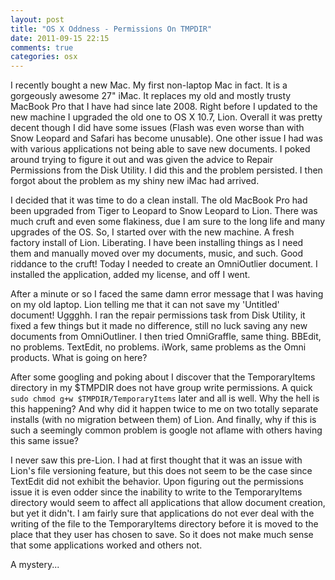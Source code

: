 ```yaml
---
layout: post
title: "OS X Oddness - Permissions On TMPDIR"
date: 2011-09-15 22:15
comments: true
categories: osx
---
```


I recently bought a new Mac. My first non-laptop Mac in fact. It is a gorgeously awesome 27" iMac. It replaces my old and mostly trusty MacBook Pro that I have had since late 2008. Right before I updated to the new machine I upgraded the old one to OS X 10.7, Lion. Overall it was pretty decent though I did have some issues (Flash was even worse than with Snow Leopard and Safari has become unusable). One other issue I had was with various applications not being able to save new documents. I poked around trying to figure it out and was given the advice to Repair Permissions from the Disk Utility. I did this and the problem persisted. I then forgot about the problem as my shiny new iMac had arrived.

I decided that it was time to do a clean install. The old MacBook Pro had been upgraded from Tiger to Leopard to Snow Leopard to Lion. There was much cruft and even some flakiness, due I am sure to the long life and many upgrades of the OS. So, I started over with the new machine. A fresh factory install of Lion. Liberating. I have been installing things as I need them and manually moved over my documents, music, and such. Good riddance to the cruft! Today I needed to create an OmniOutlier document. I installed the application, added my license, and off I went.

After a minute or so I faced the same damn error message that I was having on my old laptop. Lion telling me that it can not save my 'Untitled' document! Uggghh. I ran the repair permissions task from Disk Utility, it fixed a few things but it made no difference, still no luck saving any new documents from OmniOutliner. I then tried OmniGraffle, same thing. BBEdit, no problems. TextEdit, no problems. iWork, same problems as the Omni products. What is going on here?

After some googling and poking about I discover that the TemporaryItems directory in my $TMPDIR does not have group write permissions. A quick `sudo chmod g+w $TMPDIR/TemporaryItems` later and all is well. Why the hell is this happening? And why did it happen twice to me on two totally separate installs (with no migration between them) of Lion. And finally, why if this is such a seemingly common problem is google not aflame with others having this same issue? 

I never saw this pre-Lion. I had at first thought that it was an issue with Lion's file versioning feature, but this does not seem to be the case since TextEdit did not exhibit the behavior. Upon figuring out the permissions issue it is even odder since the inability to write to the TemporaryItems directory would seem to affect all applications that allow document creation, but yet it didn't. I am fairly sure that applications do not ever deal with the writing of the file to the TemporaryItems directory before it is moved to the place that they user has chosen to save. So it does not make much sense that some applications worked and others not.

A mystery...